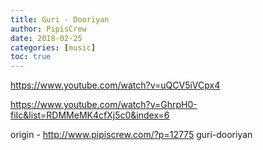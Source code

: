 ```yaml
---
title: Guri - Dooriyan
author: PipisCrew
date: 2018-02-25
categories: [music]
toc: true
---
```


https://www.youtube.com/watch?v=uQCV5iVCpx4

https://www.youtube.com/watch?v=GhrpH0-fiIc&list=RDMMeMK4cfXj5c0&index=6

origin - http://www.pipiscrew.com/?p=12775 guri-dooriyan